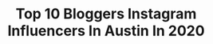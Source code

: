 ---
title: Top 10 Bloggers Instagram Influencers In Austin In 2020
description: >-
  Find top bloggers Instagram influencers in Austin in 2020. Most popular hashtags: #sponsored #stayathome #happyhour #trueaustin.
platform: Instagram
profiles:
  - username: "onechelofanadventure"
    fullname: >-
      Chelsea Bancroft | ATX
    location: "United States"
    followers: 62418
    engagement: 116
    commentsToLikes: 0.091224
    id: ck135fy6g183c0i196njizvzw
    verified: false
    hashtags: "#grocerystyle, #myheb, #mazda, #utahisrad"
  - username: "theashmoresblog"
    fullname: >-
      Brittany•Houston Blogger ⋒
    location: "United States"
    followers: 147563
    engagement: 86
    commentsToLikes: 0.068011
    id: ck55q8o3mc5v80i119q053o50
    verified: false
    hashtags: "#concantexas, #ltkbeauty, #ltkunder50, #mercipartner"
  - username: "ashdelilahh"
    fullname: >-
      Ash Bash ☆ Austin Blogger
    location: "United States"
    followers: 10083
    engagement: 571
    commentsToLikes: 0.038026
    id: ck5zx2kfj78280i14w9napcv6
    verified: false
    hashtags: "#goals, #quarantineanniversary"
  - username: "so_narly"
    fullname: >-
      Sonali Prabhu Austin Blogger
    location: "United States"
    followers: 11383
    engagement: 530
    commentsToLikes: 0.043836
    id: ck6tsqz046c440j715r4xmzxx
    verified: false
    hashtags: "#selfportrait, #austineats, #goldjewelry, #laketravis"
  - username: "greatgoldenweenie"
    fullname: >-
      Dog-Friendly Austin Blogger 🍻
    location: "United States"
    followers: 16672
    engagement: 484
    commentsToLikes: 0.085598
    id: ck13c0eaay18h0i19ylamujnm
    verified: false
    hashtags: "#texanshelpingtexans, #ggwhappyhour, #celebratewithheb, #quarantinemademedoit"
  - username: "mypetitetheory"
    fullname: >-
      ♥ Nina |  Austin Blogger ♥
    location: "United States"
    followers: 26239
    engagement: 89
    commentsToLikes: 0.416226
    id: ck0w5riww530r0i190fwtykb6
    verified: false
    hashtags: "#freegift, #omakase, #fridayootd, #departwithectu"
  - username: "somuchlifeblog"
    fullname: >-
      Kelsey | Austin Food Blogger
    location: "United States"
    followers: 25137
    engagement: 214
    commentsToLikes: 0.072403
    id: ck139701ujulw0i19tz1i0nny
    verified: false
    hashtags: "#restaurantstrong, #lovemilkagain, #supportrestaurants, #atxlivingroompicnic"
  - username: "atasteofkoko"
    fullname: >-
      KOKO | Austin Food Blogger
    location: "United States"
    followers: 75997
    engagement: 168
    commentsToLikes: 0.119622
    id: ck0twdrpef1tq0i19s7d84ecz
    verified: true
    hashtags: "#cdmx, #bubbletea, #seizetheverde, #shoplocal"
  - username: "whereismalia"
    fullname: >-
      Malia ⭐️ Austin Travel Blogger
    location: "United States"
    followers: 4037
    engagement: 1888
    commentsToLikes: 0.035503
    id: ck5q26vkxek0c0i11gxnpndsr
    verified: false
    hashtags: ""
  - username: "zestysups"
    fullname: >-
      Supriya|Austin Fashion Blogger
    location: "United States"
    followers: 20432
    engagement: 244
    commentsToLikes: 0.203204
    id: ck5q9r750ckgr0i11mhonf321
    verified: false
    hashtags: "#blingedup, #mvmtforher, #makeupaddict, #springdecor"
---